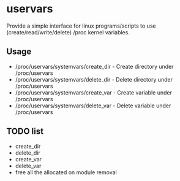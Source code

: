 # uservars
Provide a simple interface for linux programs/scripts to use (create/read/write/delete) /proc kernel variables.
## Usage
- /proc/uservars/systemvars/create_dir - Create directory under /proc/uservars
- /proc/uservars/systemvars/delete_dir - Delete directory under /proc/uservars
- /proc/uservars/systemvars/create_var - Create variable under /proc/uservars
- /proc/uservars/systemvars/delete_var - Delete variable under /proc/uservars

## TODO list
- create_dir
- delete_dir
- create_var
- delete_var
- free all the allocated on module removal

